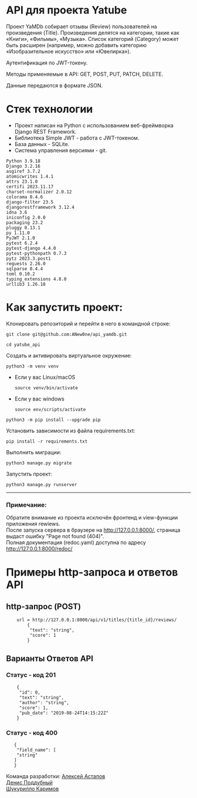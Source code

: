 # API для проекта Yatube
Проект YaMDb собирает отзывы (Review) пользователей на произведения (Title).
Произведения делятся на категории, такие как «Книги», «Фильмы», «Музыка».
Список категорий (Category) может быть расширен (например, можно добавить категорию «Изобразительное искусство» или «Ювелирка»).

Аутентификация по JWT-токену.  

Методы применяемые в API: GET, POST, PUT, PATCH, DELETE.  

Данные передаются в формате JSON.  

# Стек технологии
- Проект написан на Python с использованием веб-фреймворка Django REST Framework.
- Библиотека Simple JWT - работа с JWT-токеном.
- База данных - SQLite.
- Система управления версиями - git.

```
Python 3.9.18
Django 3.2.16
asgiref 3.7.2
atomicwrites 1.4.1
attrs 23.1.0
certifi 2023.11.17
charset-normalizer 2.0.12
colorama 0.4.6
django-filter 23.5
djangorestframework 3.12.4
idna 3.6
iniconfig 2.0.0
packaging 23.2
pluggy 0.13.1
py 1.11.0
PyJWT 2.1.0
pytest 6.2.4
pytest-django 4.4.0
pytest-pythonpath 0.7.3
pytz 2023.3.post1
requests 2.26.0
sqlparse 0.4.4
toml 0.10.2
typing_extensions 4.8.0
urllib3 1.26.18
```

# Как запустить проект:

Клонировать репозиторий и перейти в него в командной строке:

```
git clone git@github.com:ANew0ne/api_yamdb.git
```

```
cd yatube_api
```

Cоздать и активировать виртуальное окружение:

```
python3 -m venv venv
```

* Если у вас Linux/macOS

    ```
    source venv/bin/activate
    ```

* Если у вас windows

    ```
    source env/scripts/activate
    ```

```
python3 -m pip install --upgrade pip
```

Установить зависимости из файла requirements.txt:

```
pip install -r requirements.txt
```

Выполнить миграции:

```
python3 manage.py migrate
```

Запустить проект:

```
python3 manage.py runserver
```

----
### Примечание:
Обратите внимание из проекта исключён фронтенд и view-функции приложения rewiews.  
После запуска сервера в браузере на http://127.0.0.1:8000/, страница выдаст ошибку "Page not found (404)".  
Полная документация (redoc.yaml) доступна по адресу http://127.0.0.1:8000/redoc/  

# Примеры http-запроса и ответов API

## http-запрос (POST)
```
    url = http://127.0.0.1:8000/api/v1/titles/{title_id}/reviews/
        {
         "text": "string",
         "score": 1
        }
```

## Варианты Ответов API

### Статус - код 201 
```
    {
     "id": 0,
     "text": "string",
     "author": "string",
     "score": 1,
     "pub_date": "2019-08-24T14:15:22Z"
    }
```

### Статус - код 400
```
   {
    "field_name": [
    "string"
   ]
   }
```

Команда разработки:
[Алексей Астапов](https://github.com/aleksei-astapoff)  
[Денис Поддубный](https://github.com/ANew0ne)  
[Шукурилло Каримов](https://github.com/gratefultolord)